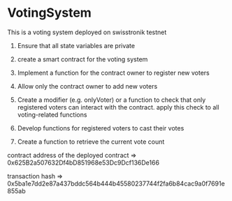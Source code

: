 # VotingSystem

This is a voting system deployed on swisstronik testnet

1. Ensure that all state variables are private

2. create a smart contract for the voting system

3. Implement a function for the contract owner to register new voters

4. Allow only the contract owner to add new voters

5. Create a modifier (e.g. onlyVoter) or a function to check that only registered voters can interact with the contract.
apply this check to all voting-related functions

6. Develop functions for registered voters to cast their votes

7. Create a function to retrieve the current vote count

contract address of the deployed contract => 0x625B2a507632Df4bD851968e53Dc9Dcf136De166

transaction hash =>  0x5ba1e7dd2e87a437bddc564b444b45580237744f2fa6b84cac9a0f7691e855ab
